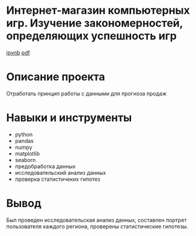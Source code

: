 # Интернет-магазин компьютерных игр. Изучение закономерностей, определяющих успешность игр #
[ipynb](https://github.com/zagirovaaa/Portfolio/blob/main/Интернет-магазин%20игр/games.ipynb)
[pdf](https://github.com/zagirovaaa/Portfolio/blob/main/Интернет-магазин%20игр/games.pdf)

# Описание проекта #
Отработать принцип работы с данными для прогноза продаж

# Навыки и инструменты #
- python
- pandas
- numpy
- matplotlib
- seaborn
- предобработка данных
- исследовательский анализ данных
- проверка статистичеких гипотез
  
# Вывод #
Был проведен исследовательская анализ данных, составлен портрет пользователя каждого региона, проверены статистические гипотезы.
